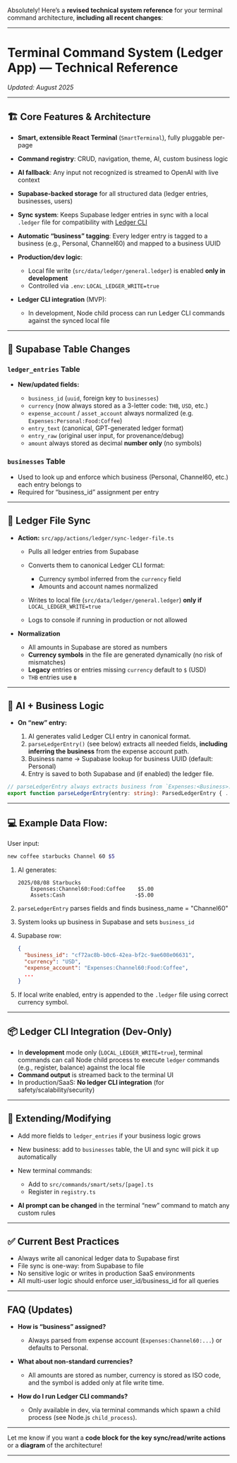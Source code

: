 Absolutely! Here’s a **revised technical system reference** for your terminal command architecture, **including all recent changes**:

---

# Terminal Command System (Ledger App) — Technical Reference

_Updated: August 2025_

---

## 🏗️ **Core Features & Architecture**

- **Smart, extensible React Terminal** (`SmartTerminal`), fully pluggable per-page
- **Command registry**: CRUD, navigation, theme, AI, custom business logic
- **AI fallback**: Any input not recognized is streamed to OpenAI with live context
- **Supabase-backed storage** for all structured data (ledger entries, businesses, users)
- **Sync system**: Keeps Supabase ledger entries in sync with a local `.ledger` file for compatibility with [Ledger CLI](https://www.ledger-cli.org/)
- **Automatic “business” tagging**: Every ledger entry is tagged to a business (e.g., Personal, Channel60) and mapped to a business UUID
- **Production/dev logic**:

  - Local file write (`src/data/ledger/general.ledger`) is enabled **only in development**
  - Controlled via `.env`: `LOCAL_LEDGER_WRITE=true`

- **Ledger CLI integration** (MVP):

  - In development, Node child process can run Ledger CLI commands against the synced local file

---

## 📄 **Supabase Table Changes**

### `ledger_entries` Table

- **New/updated fields:**

  - `business_id` (`uuid`, foreign key to `businesses`)
  - `currency` (now always stored as a 3-letter code: `THB`, `USD`, etc.)
  - `expense_account` / `asset_account` always normalized (e.g. `Expenses:Personal:Food:Coffee`)
  - `entry_text` (canonical, GPT-generated ledger format)
  - `entry_raw` (original user input, for provenance/debug)
  - `amount` always stored as decimal **number only** (no symbols)

### `businesses` Table

- Used to look up and enforce which business (Personal, Channel60, etc.) each entry belongs to
- Required for “business_id” assignment per entry

---

## 🔄 **Ledger File Sync**

- **Action:** `src/app/actions/ledger/sync-ledger-file.ts`

  - Pulls all ledger entries from Supabase
  - Converts them to canonical Ledger CLI format:

    - Currency symbol inferred from the `currency` field
    - Amounts and account names normalized

  - Writes to local file (`src/data/ledger/general.ledger`) **only if** `LOCAL_LEDGER_WRITE=true`
  - Logs to console if running in production or not allowed

- **Normalization**

  - All amounts in Supabase are stored as numbers
  - **Currency symbols** in the file are generated dynamically (no risk of mismatches)
  - **Legacy** entries or entries missing `currency` default to `$` (USD)
  - `THB` entries use `฿`

---

## 🧠 **AI + Business Logic**

- **On “new” entry:**

  1. AI generates valid Ledger CLI entry in canonical format.
  2. `parseLedgerEntry()` (see below) extracts all needed fields, **including inferring the business** from the expense account path.
  3. Business name → Supabase lookup for business UUID (default: Personal)
  4. Entry is saved to both Supabase and (if enabled) the ledger file.

```ts
// parseLedgerEntry always extracts business from `Expenses:<Business>:...`
export function parseLedgerEntry(entry: string): ParsedLedgerEntry { ... }
```

---

## 💻 **Example Data Flow:**

User input:

```bash
new coffee starbucks Channel 60 $5
```

1. AI generates:

   ```
   2025/08/08 Starbucks
       Expenses:Channel60:Food:Coffee    $5.00
       Assets:Cash                      -$5.00
   ```

2. `parseLedgerEntry` parses fields and finds business_name = "Channel60"
3. System looks up business in Supabase and sets `business_id`
4. Supabase row:

   ```json
   {
     "business_id": "cf72ac8b-b0c6-42ea-bf2c-9ae608e06631",
     "currency": "USD",
     "expense_account": "Expenses:Channel60:Food:Coffee",
     ...
   }
   ```

5. If local write enabled, entry is appended to the `.ledger` file using correct currency symbol.

---

## 📦 **Ledger CLI Integration (Dev-Only)**

- In **development** mode only (`LOCAL_LEDGER_WRITE=true`), terminal commands can call Node child process to execute `ledger` commands (e.g., register, balance) against the local file
- **Command output** is streamed back to the terminal UI
- In production/SaaS: **No ledger CLI integration** (for safety/scalability/security)

---

## 🧩 **Extending/Modifying**

- Add more fields to `ledger_entries` if your business logic grows
- New business: add to `businesses` table, the UI and sync will pick it up automatically
- New terminal commands:

  - Add to `src/commands/smart/sets/[page].ts`
  - Register in `registry.ts`

- **AI prompt can be changed** in the terminal “new” command to match any custom rules

---

## ✅ **Current Best Practices**

- Always write all canonical ledger data to Supabase first
- File sync is one-way: from Supabase to file
- No sensitive logic or writes in production SaaS environments
- All multi-user logic should enforce user_id/business_id for all queries

---

## **FAQ (Updates)**

- **How is “business” assigned?**

  - Always parsed from expense account (`Expenses:Channel60:...`) or defaults to Personal.

- **What about non-standard currencies?**

  - All amounts are stored as number, currency is stored as ISO code, and the symbol is added only at file write time.

- **How do I run Ledger CLI commands?**

  - Only available in dev, via terminal commands which spawn a child process (see Node.js `child_process`).

---

Let me know if you want a **code block for the key sync/read/write actions** or a **diagram** of the architecture!

---
